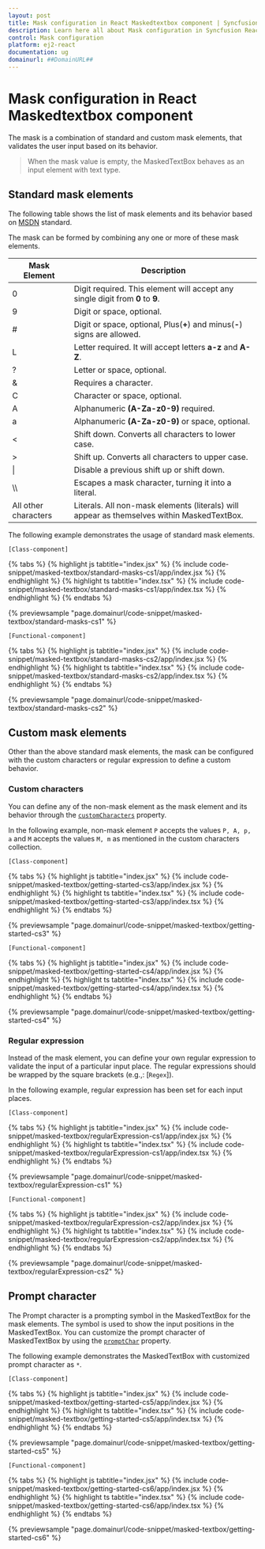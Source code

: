 ```yaml
---
layout: post
title: Mask configuration in React Maskedtextbox component | Syncfusion
description: Learn here all about Mask configuration in Syncfusion React Maskedtextbox component of Syncfusion Essential JS 2 and more.
control: Mask configuration 
platform: ej2-react
documentation: ug
domainurl: ##DomainURL##
---
```


# Mask configuration in React Maskedtextbox component

The mask is a combination of standard and custom mask elements, that validates the user input based on its behavior.

> When the mask value is empty, the MaskedTextBox behaves as an input element with text type.

## Standard mask elements

The following table shows the list of mask elements and its behavior based on [MSDN](https://msdn.microsoft.com/en-us/library/system.windows.forms.maskedtextbox.mask.aspx) standard.

The mask can be formed by combining any one or more of these mask elements.

| Mask Element | Description |
| ------------- | ------------- |
| 0 | Digit required. This element will accept any single digit from **0** to **9**. |
| 9 | Digit or space, optional. |
| # | Digit or space, optional, Plus(**+**) and minus(**-**) signs are allowed. |
| L | Letter required. It will accept letters **a-z** and **A-Z**. |
| ? | Letter or space, optional. |
| & | Requires a character. |
| C | Character or space, optional. |
| A | Alphanumeric **(A-Za-z0-9)** required.|
| a | Alphanumeric **(A-Za-z0-9)** or space, optional. |
| < | Shift down. Converts all characters to lower case. |
| > | Shift up. Converts all characters to upper case. |
| &#124; | Disable a previous shift up or shift down. |
| \\\\ | Escapes a mask character, turning it into a literal. |
| All other characters | Literals. All non-mask elements (literals) will appear as themselves within MaskedTextBox. |

The following example demonstrates the usage of standard mask elements.

`[Class-component]`

{% tabs %}
{% highlight js tabtitle="index.jsx" %}
{% include code-snippet/masked-textbox/standard-masks-cs1/app/index.jsx %}
{% endhighlight %}
{% highlight ts tabtitle="index.tsx" %}
{% include code-snippet/masked-textbox/standard-masks-cs1/app/index.tsx %}
{% endhighlight %}
{% endtabs %}

 {% previewsample "page.domainurl/code-snippet/masked-textbox/standard-masks-cs1" %}

`[Functional-component]`

{% tabs %}
{% highlight js tabtitle="index.jsx" %}
{% include code-snippet/masked-textbox/standard-masks-cs2/app/index.jsx %}
{% endhighlight %}
{% highlight ts tabtitle="index.tsx" %}
{% include code-snippet/masked-textbox/standard-masks-cs2/app/index.tsx %}
{% endhighlight %}
{% endtabs %}

 {% previewsample "page.domainurl/code-snippet/masked-textbox/standard-masks-cs2" %}

## Custom mask elements

Other than the above standard mask elements, the mask can be configured with the custom characters or regular expression to define a custom behavior.

### Custom characters

You can define any of the non-mask element as the mask element and its behavior through the [`customCharacters`](https://ej2.syncfusion.com/react/documentation/api/maskedtextbox/#customcharacters) property.

In the following example, non-mask element `P` accepts the values `P, A, p, a` and `M` accepts the values `M, m` as mentioned in the custom characters collection.

`[Class-component]`

{% tabs %}
{% highlight js tabtitle="index.jsx" %}
{% include code-snippet/masked-textbox/getting-started-cs3/app/index.jsx %}
{% endhighlight %}
{% highlight ts tabtitle="index.tsx" %}
{% include code-snippet/masked-textbox/getting-started-cs3/app/index.tsx %}
{% endhighlight %}
{% endtabs %}

 {% previewsample "page.domainurl/code-snippet/masked-textbox/getting-started-cs3" %}

`[Functional-component]`

{% tabs %}
{% highlight js tabtitle="index.jsx" %}
{% include code-snippet/masked-textbox/getting-started-cs4/app/index.jsx %}
{% endhighlight %}
{% highlight ts tabtitle="index.tsx" %}
{% include code-snippet/masked-textbox/getting-started-cs4/app/index.tsx %}
{% endhighlight %}
{% endtabs %}

 {% previewsample "page.domainurl/code-snippet/masked-textbox/getting-started-cs4" %}

### Regular expression

Instead of the mask element, you can define your own regular expression to validate the input of a particular input place.
The regular expressions should be wrapped by the square brackets (e.g.,: [`Regex`]).

In the following example, regular expression has been set for each input places.

`[Class-component]`

{% tabs %}
{% highlight js tabtitle="index.jsx" %}
{% include code-snippet/masked-textbox/regularExpression-cs1/app/index.jsx %}
{% endhighlight %}
{% highlight ts tabtitle="index.tsx" %}
{% include code-snippet/masked-textbox/regularExpression-cs1/app/index.tsx %}
{% endhighlight %}
{% endtabs %}

 {% previewsample "page.domainurl/code-snippet/masked-textbox/regularExpression-cs1" %}

`[Functional-component]`

{% tabs %}
{% highlight js tabtitle="index.jsx" %}
{% include code-snippet/masked-textbox/regularExpression-cs2/app/index.jsx %}
{% endhighlight %}
{% highlight ts tabtitle="index.tsx" %}
{% include code-snippet/masked-textbox/regularExpression-cs2/app/index.tsx %}
{% endhighlight %}
{% endtabs %}

 {% previewsample "page.domainurl/code-snippet/masked-textbox/regularExpression-cs2" %}

## Prompt character

The Prompt character is a prompting symbol in the MaskedTextBox for the mask elements. The symbol is used to show the input positions in the MaskedTextBox. You can customize the prompt character of MaskedTextBox by using the [`promptChar`](https://ej2.syncfusion.com/react/documentation/api/maskedtextbox/#promptchar) property.

The following example demonstrates the MaskedTextBox with customized prompt character as `*`.

`[Class-component]`

{% tabs %}
{% highlight js tabtitle="index.jsx" %}
{% include code-snippet/masked-textbox/getting-started-cs5/app/index.jsx %}
{% endhighlight %}
{% highlight ts tabtitle="index.tsx" %}
{% include code-snippet/masked-textbox/getting-started-cs5/app/index.tsx %}
{% endhighlight %}
{% endtabs %}

 {% previewsample "page.domainurl/code-snippet/masked-textbox/getting-started-cs5" %}

`[Functional-component]`

{% tabs %}
{% highlight js tabtitle="index.jsx" %}
{% include code-snippet/masked-textbox/getting-started-cs6/app/index.jsx %}
{% endhighlight %}
{% highlight ts tabtitle="index.tsx" %}
{% include code-snippet/masked-textbox/getting-started-cs6/app/index.tsx %}
{% endhighlight %}
{% endtabs %}

 {% previewsample "page.domainurl/code-snippet/masked-textbox/getting-started-cs6" %}
